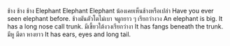 ช้าง ช้าง ช้าง Elephant Elephant Elephant
น้องเคยเห็นช้างหรือเปล่า Have you ever seen elephant before.
ช้างมันตัวโตไม่เบา จมูกยาว ๆ เรียกว่างวง An elephant is big. It has a long nose call trunk.
มีเขี้ยวใต้งวงเรียกว่างา It has fangs beneath the trunk.
มีหู มีตา หางยาว It has ears, eyes and long tail.
